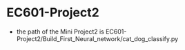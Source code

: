 # EC601-Project2
- the path of the Mini Project2 is EC601-Project2/Build_First_Neural_network/cat_dog_classify.py
